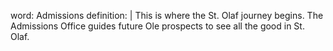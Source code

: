 word: Admissions
definition: |
  This is where the St. Olaf journey begins. The Admissions Office guides future Ole prospects to see all the good in St. Olaf.
